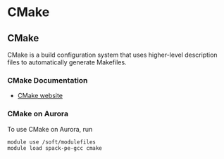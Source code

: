 # CMake

## CMake

CMake is a build configuration system that uses higher-level description files
to automatically generate Makefiles.

### CMake Documentation

* [CMake website](https://cmake.org/)

### CMake on Aurora

To use CMake on Aurora, run

```
module use /soft/modulefiles
module load spack-pe-gcc cmake
```
